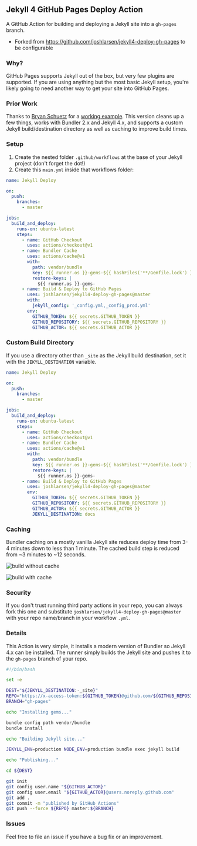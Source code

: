 ## Jekyll 4 GitHub Pages Deploy Action

A GitHub Action for building and deploying a Jekyll site into a `gh-pages` branch.
- Forked from https://github.com/joshlarsen/jekyll4-deploy-gh-pages to be configurable

### Why?

GitHub Pages supports Jekyll out of the box, but very few plugins are supported. If you are using anything but the most basic Jekyll setup, you're likely going to need another way to get your site into GitHub Pages.

### Prior Work

Thanks to [Bryan Schuetz](https://github.com/BryanSchuetz) for a [working example](https://github.com/BryanSchuetz/jekyll-deploy-gh-pages). This version cleans up a few things, works with Bundler 2.x and Jekyll 4.x, and supports a custom Jekyll build/destination directory as well as caching to improve build times.

### Setup

1. Create the nested folder `.github/workflows` at the base of your Jekyll project (don't forget the dot!)
2. Create this `main.yml` inside that workflows folder:

```yaml
name: Jekyll Deploy

on:
  push:
    branches:
      - master

jobs:
  build_and_deploy:
    runs-on: ubuntu-latest
    steps:
      - name: GitHub Checkout
        uses: actions/checkout@v1
      - name: Bundler Cache
        uses: actions/cache@v1
        with:
          path: vendor/bundle
          key: ${{ runner.os }}-gems-${{ hashFiles('**/Gemfile.lock') }}
          restore-keys: |
            ${{ runner.os }}-gems-
      - name: Build & Deploy to GitHub Pages
        uses: joshlarsen/jekyll4-deploy-gh-pages@master
        with:
          jekyll_config: '_config.yml,_config_prod.yml'
        env:
          GITHUB_TOKEN: ${{ secrets.GITHUB_TOKEN }}
          GITHUB_REPOSITORY: ${{ secrets.GITHUB_REPOSITORY }}
          GITHUB_ACTOR: ${{ secrets.GITHUB_ACTOR }}
```



### Custom Build Directory

If you use a directory other than `_site` as the Jekyll build destination, set it with the `JEKYLL_DESTINATION` variable.

```yaml
name: Jekyll Deploy

on:
  push:
    branches:
      - master

jobs:
  build_and_deploy:
    runs-on: ubuntu-latest
    steps:
      - name: GitHub Checkout
        uses: actions/checkout@v1
      - name: Bundler Cache
        uses: actions/cache@v1
        with:
          path: vendor/bundle
          key: ${{ runner.os }}-gems-${{ hashFiles('**/Gemfile.lock') }}
          restore-keys: |
            ${{ runner.os }}-gems-
      - name: Build & Deploy to GitHub Pages
        uses: joshlarsen/jekyll4-deploy-gh-pages@master
        env:
          GITHUB_TOKEN: ${{ secrets.GITHUB_TOKEN }}
          GITHUB_REPOSITORY: ${{ secrets.GITHUB_REPOSITORY }}
          GITHUB_ACTOR: ${{ secrets.GITHUB_ACTOR }}
          JEKYLL_DESTINATION: docs
```



### Caching

Bundler caching on a mostly vanilla Jekyll site reduces deploy time from 3-4 minutes down to less than 1 minute. The cached build step is reduced from ~3 minutes to ~12 seconds.

![build without cache](img/build-no-cache.png)

![build with cache](img/build-with-cache.png)



### Security

If you don't trust running third party actions in your repo, you can always fork this one and substitute `joshlarsen/jekyll4-deploy-gh-pages@master` with your repo name/branch in your workflow `.yml`.



### Details

This Action is very simple, it installs a modern version of Bundler so Jekyll 4.x can be installed. The runner simply builds the Jekyll site and pushes it to the `gh-pages` branch of your repo.

```bash
#!/bin/bash

set -e

DEST="${JEKYLL_DESTINATION:-_site}"
REPO="https://x-access-token:${GITHUB_TOKEN}@github.com/${GITHUB_REPOSITORY}.git"
BRANCH="gh-pages"

echo "Installing gems..."

bundle config path vendor/bundle
bundle install

echo "Building Jekyll site..."

JEKYLL_ENV=production NODE_ENV=production bundle exec jekyll build

echo "Publishing..."

cd ${DEST}

git init
git config user.name "${GITHUB_ACTOR}"
git config user.email "${GITHUB_ACTOR}@users.noreply.github.com"
git add .
git commit -m "published by GitHub Actions"
git push --force ${REPO} master:${BRANCH}
```



### Issues

Feel free to file an issue if you have a bug fix or an improvement.
